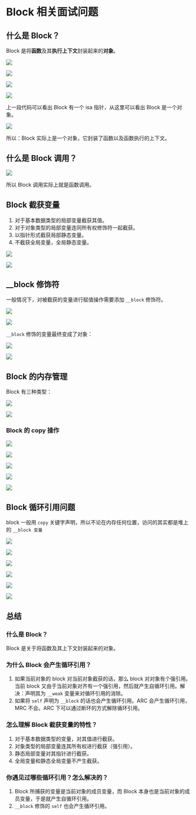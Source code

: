 # Block 相关面试问题

## 什么是 Block？

Block 是将**函数**及其**执行上下文**封装起来的**对象**。

![](https://gitlab.com/kiriha/my-public-pictures/-/raw/main/pictures/2024/05/28_20_47_23_202405282047400.png)

![](https://gitlab.com/kiriha/my-public-pictures/-/raw/main/pictures/2024/05/28_20_49_4_202405282049062.png)

![](https://gitlab.com/kiriha/my-public-pictures/-/raw/main/pictures/2024/05/28_20_50_54_202405282050542.png)

![](https://gitlab.com/kiriha/my-public-pictures/-/raw/main/pictures/2024/05/28_20_52_29_202405282052954.png)

上一段代码可以看出 Block 有一个 isa 指针，从这里可以看出 Block 是一个对象。

![](https://gitlab.com/kiriha/my-public-pictures/-/raw/main/pictures/2024/05/28_20_54_11_202405282054414.png)

所以：Block 实际上是一个对象，它封装了函数以及函数执行的上下文。

## 什么是 Block 调用？

![](https://gitlab.com/kiriha/my-public-pictures/-/raw/main/pictures/2024/05/28_20_56_15_202405282056181.png)

所以 Block 调用实际上就是函数调用。

## Block 截获变量

1. 对于基本数据类型的局部变量截获其值。
2. 对于对象类型的局部变量连同所有权修饰符一起截获。
3. 以指针形式截获局部静态变量。
4. 不截获全局变量，全局静态变量。

![](https://gitlab.com/kiriha/my-public-pictures/-/raw/main/pictures/2024/05/28_21_10_37_202405282110070.png)

![](https://gitlab.com/kiriha/my-public-pictures/-/raw/main/pictures/2024/05/28_21_9_41_202405282109507.png)

## __block 修饰符

一般情况下，对被截获的变量进行赋值操作需要添加 `__block` 修饰符。

![](https://gitlab.com/kiriha/my-public-pictures/-/raw/main/pictures/2024/05/28_21_16_30_202405282116015.png)

![](https://gitlab.com/kiriha/my-public-pictures/-/raw/main/pictures/2024/05/28_21_16_54_202405282116548.png)

`__block` 修饰的变量最终变成了对象：

![](https://gitlab.com/kiriha/my-public-pictures/-/raw/main/pictures/2024/05/28_21_19_20_202405282119881.png)

![](https://gitlab.com/kiriha/my-public-pictures/-/raw/main/pictures/2024/05/28_21_20_54_202405282120007.png)

## Block 的内存管理

Block 有三种类型：

![](https://gitlab.com/kiriha/my-public-pictures/-/raw/main/pictures/2024/05/28_21_23_41_202405282123474.png)

![](https://gitlab.com/kiriha/my-public-pictures/-/raw/main/pictures/2024/05/28_21_24_36_202405282124374.png)

### Block 的 copy 操作

![](https://gitlab.com/kiriha/my-public-pictures/-/raw/main/pictures/2024/05/28_21_25_46_202405282125426.png)

![](https://gitlab.com/kiriha/my-public-pictures/-/raw/main/pictures/2024/05/28_21_28_53_202405282128090.png)

![](https://gitlab.com/kiriha/my-public-pictures/-/raw/main/pictures/2024/05/28_21_28_12_202405282128086.png)

![](https://gitlab.com/kiriha/my-public-pictures/-/raw/main/pictures/2024/05/28_21_30_13_202405282130830.png)

![](https://gitlab.com/kiriha/my-public-pictures/-/raw/main/pictures/2024/05/28_21_35_21_202405282135517.png)

## Block 循环引用问题

block 一般用 `copy` 关键字声明，所以不论在内存任何位置，访问的其实都是堆上的 `__block 变量`

![](https://gitlab.com/kiriha/my-public-pictures/-/raw/main/pictures/2024/05/28_21_37_37_202405282137628.png)

![](https://gitlab.com/kiriha/my-public-pictures/-/raw/main/pictures/2024/05/28_21_38_23_202405282138810.png)

![](https://gitlab.com/kiriha/my-public-pictures/-/raw/main/pictures/2024/05/28_21_41_9_202405282141001.png)

![](https://gitlab.com/kiriha/my-public-pictures/-/raw/main/pictures/2024/05/28_21_41_57_202405282141008.png)

![](https://gitlab.com/kiriha/my-public-pictures/-/raw/main/pictures/2024/05/28_21_43_28_202405282143439.png)

![](https://gitlab.com/kiriha/my-public-pictures/-/raw/main/pictures/2024/05/28_21_43_54_202405282143408.png)

## 总结

### 什么是 Block？

Block 是关于将函数及其上下文封装起来的对象。

### 为什么 Block 会产生循环引用？

1. 如果当前对象的 block 对当前对象截获的话，那么 block 对对象有个强引用。当前 block 又由于当前对象对齐有一个强引用，然后就产生自循环引用。解决：声明其为 `__weak` 变量来对循环引用的消除。
2. 如果将 `self` 声明为 `__block` 的话也会产生循环引用。ARC 会产生循环引用，MRC 不会。ARC 下可以通过断环的方式解除循环引用。

### 怎么理解 Block 截获变量的特性？

1. 对于基本数据类型的变量，对其值进行截获。
2. 对象类型的局部变量连其所有权进行截获（强引用）。
3. 静态局部变量对其指针进行截获。
4. 全局变量和静态全局变量不产生截获。

### 你遇见过哪些循环引用？怎么解决的？

1. Block 所捕获的变量是当前对象的成员变量，而 Block 本身也是当前对象的成员变量，于是就产生自循环引用。
2. `__block` 修饰的 `self` 也会产生循环引用。
